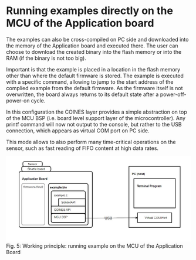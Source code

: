 # Running examples directly on the MCU of the Application board

The examples can also be cross-compiled on PC side and downloaded into the memory of the Application board and executed there.
The user can choose to download the created binary into the flash memory or into the RAM (if the binary is not too big).

Important is that the example is placed in a location in the flash memory other than where the default firmware is stored.
The example is executed with a specific command, allowing to jump to the start address of the complied example from the default firmware.
As the firmware itself is not overwritten, the board always returns to its default state after a power-off-power-on cycle.

In this configuration the COINES layer provides a simple abstraction on top of the MCU BSP (i.e. board level support layer of the microcontroller).
Any printf command will now not output to the console, but rather to the USB connection, which appears as virtual COM port on PC side.

This mode allows to also perform many time-critical operations on the sensor, such as fast reading of FIFO content at high data rates.

  ![Image: running example on the MCU of the Application Board](working_princpile_run_on_mcu.png)
  Fig. 5: Working principle: running example on the MCU of the Application Board
